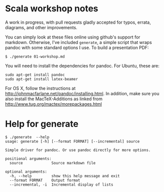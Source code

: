 Scala workshop notes
====================

A work in progress, with pull requests gladly accepted for typos,
errata, diagrams, and other improvements.

You can simply look at these files online using github's support for
markdown. Otherwise, I've included `generate`, a simple script that
wraps pandoc with some standard options I use. To build a presentation
PDF:

    $ ./generate 01-workshop.md
	
You will need to install the dependencies for pandoc. For Ubuntu, these are:

    sudo apt-get install pandoc
	sudo apt-get install latex-beamer

For OS X, follow the instructions at
http://johnmacfarlane.net/pandoc/installing.html. In addition, make
sure you also install the MacTeX-Additions as linked from
http://www.tug.org/mactex/morepackages.html


Help for generate
=================

~~~~
$ ./generate  --help
usage: generate [-h] [--format FORMAT] [--incremental] source

Simple driver for pandoc. Or use pandoc directly for more options.

positional arguments:
  source             Source markdown file

optional arguments:
  -h, --help         show this help message and exit
  --format FORMAT    Output format
  --incremental, -i  Incremental display of lists
~~~~
